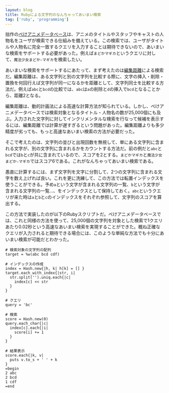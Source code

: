 ```yaml
---
layout: blog
title: Rubyによる文字列のなんちゃってあいまい検索
tag: ['ruby', 'programming']
---
```




拙作の[ぺけアニメデータベース](http://animedb.xmisao.com/)は、アニメのタイトルやスタッフやキャストの人物名をユーザが検索できる仕組みを備えている。この検索では、ユーザがタイトルや人物名に完全一致するクエリを入力することは期待できないので、あいまいな検索をサポートする必要があった。例えば`まどかマギカ`というクエリに対して、`魔法少女まどか☆マギカ`を検索したい。

あいまいな検索をサポートするにあたって、まず考えたのは[編集距離](http://ja.wikipedia.org/wiki/%E3%83%AC%E3%83%BC%E3%83%99%E3%83%B3%E3%82%B7%E3%83%A5%E3%82%BF%E3%82%A4%E3%83%B3%E8%B7%9D%E9%9B%A2)による検索だ。編集距離は、ある文字列と別の文字列を比較する際に、文字の挿入・削除・置換を何回行えば文字列が同一になるかを距離として、文字列同士を比較する方法だ。例えば`abc`と`bcd`の比較では、`abc`は`a`の削除と`d`の挿入で`bcd`となることから、距離2となる。

編集距離は、動的計画法による高速な計算方法が知られている。しかし、ぺけアニメデータベースでは検索対象となるタイトル・人物名の数が25,000個にも及ぶ。入力された文字列に対してインクリメンタルな検索を行なって候補を表示するには、編集距離では計算が遅すぎるという問題があった。編集距離よりも多少精度が劣っても、もっと高速なあいまい検索の方法が必要だった。

そこで考えたのは、文字列の並びと出現回数を無視して、単にある文字列に含まれる文字が、別の文字列に含まれるかをカウントする方法だ。前の例だと`abc`と`bcd`では`b`と`c`が共に含まれているので、スコアを2とする。`まどかマギカ`と`魔法少女まどか☆マギカ`ではスコア6である。これがなんちゃってあいまい検索である。

愚直に計算するには、まず文字列を文字に分割して、2つの文字列に含まれる文字を数え上げれば良い。これを更に洗練して、この方法では転置インデックスを使うことができる。予め`a`という文字が含まれる文字列の一覧、`b`という文字が含まれる文字列の一覧…、をインデックスとして保持しておく。`abc`というクエリが来た時は`a`と`b`と`c`のインデックスをそれぞれ参照して、文字列のスコアを算出する。

この方法で実装したのが以下のRubyスクリプトだ。ぺけアニメデータベースでは、これと同様の方法を使って、25,000個の文字列を対象とした検索で1クエリあたり0.02秒という高速なあいまい検索を実現することができた。概ね正確なクエリが入力されると期待できる場合には、このような単純な方法でも十分にあいまい検索が可能だとわかった。

~~~~
# 検索対象の文字列の配列
target = %w(abc bcd cdf)

# インデックスの作成
index = Hash.new{|h, k| h[k] = [] }
target.each_with_index{|str, i|
  str.split('').uniq.each{|c|
    index[c] << str
  }
}

# クエリ
query = 'bc'

# 検索
score = Hash.new(0)
query.each_char{|c|
  index[c].each{|i| 
    score[i] += 1
  }
}

# 結果表示
score.each{|k, v|
  puts v.to_s + ' ' + k
}
=begin
2 abc
2 bcd
1 cdf
=end
~~~~
